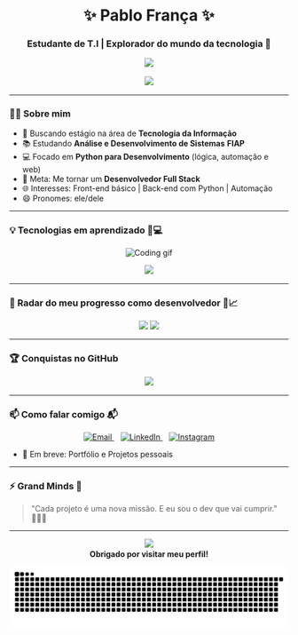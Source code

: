 <h1 align="center">✨ Pablo França ✨</h1>
<h3 align="center">Estudante de T.I | Explorador do mundo da tecnologia 🚀</h3>

<p align="center">
  <img src="https://media.giphy.com/media/LMt9638dO8dftAjtco/giphy.gif" width="80">
</p>

<div align="center">
  <img src="https://readme-typing-svg.demolab.com?font=Fira+Code&weight=700&size=35&pause=1500&color=00FFFF&background=00000000&width=550&lines=Codificando+o+futuro;Construindo+solu%C3%A7%C3%B5es;Apaixonado+por+tecnologia;Pablo+Fran%C3%A7a" />
</div>

---

### 👨‍💻 Sobre mim

- 🔭 Buscando estágio na área de **Tecnologia da Informação**
- 📚 Estudando **Análise e Desenvolvimento de Sistemas**  **FIAP**
- 💻 Focado em **Python para Desenvolvimento** (lógica, automação e web)
- 🎯 Meta: Me tornar um **Desenvolvedor Full Stack**
- 🌐 Interesses: Front-end básico | Back-end com Python | Automação
- 😄 Pronomes: ele/dele

---

### 💡 Tecnologias em aprendizado 🧠💻

<p align="center">
  <img src="https://media.giphy.com/media/qgQUggAC3Pfv687qPC/giphy.gif" width="220" alt="Coding gif">
</p>

<p align="center">
  <img src="https://skillicons.dev/icons?i=python,html,css,git,github,vscode" />
</p>

---

### 📡 Radar do meu progresso como desenvolvedor 🚀📈

<p align="center">
  <img src="http://github-profile-summary-cards.vercel.app/api/cards/most-commit-language?username=pablofranca-tech&theme=radical" />
  <img src="http://github-profile-summary-cards.vercel.app/api/cards/productive-time?username=pablofranca-tech&theme=radical" />
</p>

---

### 🏆 Conquistas no GitHub

<p align="center">
  <img src="https://github-profile-trophy.vercel.app/?username=pablofranca-tech&theme=radical&row=1&column=6" />
</p>

---

### 📫 Como falar comigo 📬

<p align="center">
  <a href="mailto:pabloesdrasfranca@gmail.com" target="_blank">
    <img src="https://img.shields.io/badge/Email-EA4335?style=for-the-badge&logo=gmail&logoColor=white" alt="Email" />
  </a>
  &nbsp;&nbsp;
  <a href="https://www.linkedin.com/in/pablo-fran%C3%A7a-a2307124a" target="_blank">
    <img src="https://img.shields.io/badge/LinkedIn-0077B5?style=for-the-badge&logo=linkedin&logoColor=white" alt="LinkedIn" />
  </a>
  &nbsp;&nbsp;
  <a href="https://www.instagram.com/pl_franca" target="_blank">
    <img src="https://img.shields.io/badge/Instagram-E4405F?style=for-the-badge&logo=instagram&logoColor=white" alt="Instagram" />
  </a>
</p>

- 💼 Em breve: Portfólio e Projetos pessoais

---

### ⚡ Grand Minds  🌟

> "Cada projeto é uma nova missão. E eu sou o dev que vai cumprir." 👨‍🚀✨

---

<p align="center">
  <img src="https://media.giphy.com/media/jRf5fsn8G6YaogAWxn/giphy.gif" width="200">
  <br>
  <strong>Obrigado por visitar meu perfil!</strong>
</p>
<p align="center">
  <img src="https://github.com/pablofranca-tech/pablofranca-tech/blob/main/dist/github-snake-dark.svg" alt="Snake animation" />
</p>


